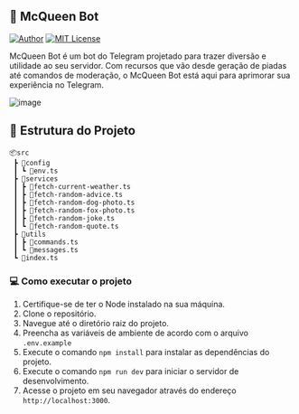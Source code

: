 ## 🤖 McQueen Bot

[![Author](https://img.shields.io/badge/author-ClodoaldoDantas-3b82f6)](https://github.com/ClodoaldoDantas)
[![MIT License](https://img.shields.io/badge/License-MIT-3b82f6.svg)](https://choosealicense.com/licenses/mit/)

McQueen Bot é um bot do Telegram projetado para trazer diversão e utilidade ao seu servidor. Com recursos que vão desde geração de piadas até comandos de moderação, o McQueen Bot está aqui para aprimorar sua experiência no Telegram.

![image](https://github.com/ClodoaldoDantas/mc-queen-bot/assets/32376905/dd4d34bd-a7aa-40df-b81e-232be44cee8f)

## 📁 Estrutura do Projeto

```
📦src
 ┣ 📂config
 ┃ ┗ 📜env.ts
 ┣ 📂services
 ┃ ┣ 📜fetch-current-weather.ts
 ┃ ┣ 📜fetch-random-advice.ts
 ┃ ┣ 📜fetch-random-dog-photo.ts
 ┃ ┣ 📜fetch-random-fox-photo.ts
 ┃ ┣ 📜fetch-random-joke.ts
 ┃ ┗ 📜fetch-random-quote.ts
 ┣ 📂utils
 ┃ ┣ 📜commands.ts
 ┃ ┗ 📜messages.ts
 ┗ 📜index.ts
```

### 💻 Como executar o projeto

1. Certifique-se de ter o Node instalado na sua máquina.
2. Clone o repositório.
3. Navegue até o diretório raiz do projeto.
4. Preencha as variáveis de ambiente de acordo com o arquivo `.env.example`
5. Execute o comando `npm install` para instalar as dependências do projeto.
6. Execute o comando `npm run dev` para iniciar o servidor de desenvolvimento.
7. Acesse o projeto em seu navegador através do endereço `http://localhost:3000`.
